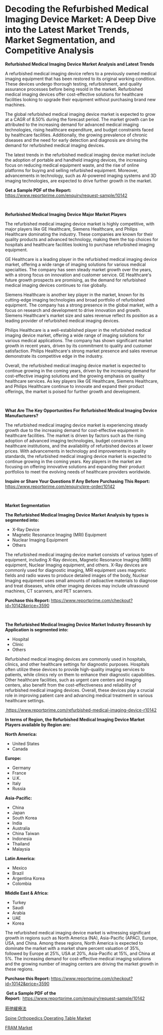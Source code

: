 <p><h1>Decoding the Refurbished Medical Imaging Device Market: A Deep Dive into the Latest Market Trends, Market Segmentation, and Competitive Analysis</h1></p><p><strong>Refurbished Medical Imaging Device Market Analysis and Latest Trends</strong></p>
<p><p>A refurbished medical imaging device refers to a previously owned medical imaging equipment that has been restored to its original working condition. These devices undergo thorough testing, refurbishment, and quality assurance processes before being resold in the market. Refurbished medical imaging devices offer cost-effective solutions for healthcare facilities looking to upgrade their equipment without purchasing brand new machines.</p><p>The global refurbished medical imaging device market is expected to grow at a CAGR of 8.50% during the forecast period. The market growth can be attributed to the increasing demand for advanced medical imaging technologies, rising healthcare expenditure, and budget constraints faced by healthcare facilities. Additionally, the growing prevalence of chronic diseases and the need for early detection and diagnosis are driving the demand for refurbished medical imaging devices.</p><p>The latest trends in the refurbished medical imaging device market include the adoption of portable and handheld imaging devices, the increasing focus on reducing medical equipment waste, and the rise of online platforms for buying and selling refurbished equipment. Moreover, advancements in technology, such as AI-powered imaging systems and 3D imaging technologies, are expected to drive further growth in the market.</p></p>
<p><strong>Get a Sample PDF of the Report:&nbsp;</strong> <a href="https://www.reportprime.com/enquiry/request-sample/10142">https://www.reportprime.com/enquiry/request-sample/10142</a></p>
<p>&nbsp;</p>
<p><strong>Refurbished Medical Imaging Device Major Market Players</strong></p>
<p><p>The refurbished medical imaging device market is highly competitive, with major players like GE Healthcare, Siemens Healthcare, and Philips Healthcare dominating the industry. These companies are known for their quality products and advanced technology, making them the top choices for hospitals and healthcare facilities looking to purchase refurbished imaging equipment.</p><p>GE Healthcare is a leading player in the refurbished medical imaging device market, offering a wide range of imaging solutions for various medical specialties. The company has seen steady market growth over the years, with a strong focus on innovation and customer service. GE Healthcare's future growth prospects are promising, as the demand for refurbished medical imaging devices continues to rise globally.</p><p>Siemens Healthcare is another key player in the market, known for its cutting-edge imaging technologies and broad portfolio of refurbished equipment. The company has a strong presence in the global market, with a focus on research and development to drive innovation and growth. Siemens Healthcare's market size and sales revenue reflect its position as a leading provider of refurbished medical imaging devices.</p><p>Philips Healthcare is a well-established player in the refurbished medical imaging device market, offering a wide range of imaging solutions for various medical applications. The company has shown significant market growth in recent years, driven by its commitment to quality and customer satisfaction. Philips Healthcare's strong market presence and sales revenue demonstrate its competitive edge in the industry.</p><p>Overall, the refurbished medical imaging device market is expected to continue growing in the coming years, driven by the increasing demand for cost-effective imaging solutions and the growing emphasis on quality healthcare services. As key players like GE Healthcare, Siemens Healthcare, and Philips Healthcare continue to innovate and expand their product offerings, the market is poised for further growth and development.</p></p>
<p>&nbsp;</p>
<p><strong>What Are The Key Opportunities For Refurbished Medical Imaging Device Manufacturers?</strong></p>
<p><p>The refurbished medical imaging device market is experiencing steady growth due to the increasing demand for cost-effective equipment in healthcare facilities. The market is driven by factors such as the rising adoption of advanced imaging technologies, budget constraints in healthcare institutions, and the availability of refurbished devices at lower prices. With advancements in technology and improvements in quality standards, the refurbished medical imaging device market is expected to continue growing in the coming years. Key players in the market are focusing on offering innovative solutions and expanding their product portfolios to meet the evolving needs of healthcare providers worldwide.</p></p>
<p><strong>Inquire or Share Your Questions If Any Before Purchasing This Report:</strong> <a href="https://www.reportprime.com/enquiry/pre-order/10142">https://www.reportprime.com/enquiry/pre-order/10142</a></p>
<p>&nbsp;</p>
<p><strong>Market Segmentation</strong></p>
<p><strong>The Refurbished Medical Imaging Device Market Analysis by types is segmented into:</strong></p>
<p><ul><li>X-Ray Device</li><li>Magnetic Resonance Imaging (MRI) Equipment</li><li>Nuclear Imaging Equipment</li><li>Others</li></ul></p>
<p><p>The refurbished medical imaging device market consists of various types of equipment, including X-Ray devices, Magnetic Resonance Imaging (MRI) equipment, Nuclear Imaging equipment, and others. X-Ray devices are commonly used for diagnostic imaging, MRI equipment uses magnetic fields and radio waves to produce detailed images of the body, Nuclear Imaging equipment uses small amounts of radioactive materials to diagnose and treat diseases, while other imaging devices may include ultrasound machines, CT scanners, and PET scanners.</p></p>
<p><strong>Purchase this Report:&nbsp;</strong><a href="https://www.reportprime.com/checkout?id=10142&price=3590">https://www.reportprime.com/checkout?id=10142&price=3590</a></p>
<p>&nbsp;</p>
<p><strong>The Refurbished Medical Imaging Device Market Industry Research by Application is segmented into:</strong></p>
<p><ul><li>Hospital</li><li>Clinic</li><li>Others</li></ul></p>
<p><p>Refurbished medical imaging devices are commonly used in hospitals, clinics, and other healthcare settings for diagnostic purposes. Hospitals often utilize these devices to provide high-quality imaging services to patients, while clinics rely on them to enhance their diagnostic capabilities. Other healthcare facilities, such as urgent care centers and imaging centers, also benefit from the cost-effectiveness and reliability of refurbished medical imaging devices. Overall, these devices play a crucial role in improving patient care and advancing medical treatment in various healthcare settings.</p></p>
<p><a href="https://www.reportprime.com/refurbished-medical-imaging-device-r10142">&nbsp;https://www.reportprime.com/refurbished-medical-imaging-device-r10142</a></p>
<p><strong>In terms of Region, the Refurbished Medical Imaging Device Market Players available by Region are:</strong></p>
<p>
    <p> <strong> North America: </strong>
        <ul>
            <li>United States</li>
            <li>Canada</li>
        </ul>
        </p> 
    <p> <strong> Europe: </strong>
        <ul>
            <li>Germany</li>
            <li>France</li>
            <li>U.K.</li>
            <li>Italy</li>
            <li>Russia</li>
        </ul>
        </p> 
    <p> <strong> Asia-Pacific: </strong>
        <ul>
            <li>China</li>
            <li>Japan</li>
            <li>South Korea</li>
            <li>India</li>
            <li>Australia</li>
            <li>China Taiwan</li>
            <li>Indonesia</li>
            <li>Thailand</li>
            <li>Malaysia</li>
        </ul>
        </p> 
    <p> <strong> Latin America: </strong>
        <ul>
            <li>Mexico</li>
            <li>Brazil</li>
            <li>Argentina Korea</li>
            <li>Colombia</li>
        </ul>
        </p> 
    <p> <strong> Middle East & Africa: </strong>
        <ul>
            <li>Turkey</li>
            <li>Saudi</li>
            <li>Arabia</li>
            <li>UAE</li>
            <li>Korea</li>
        </ul>
    </p>
    </p>
<p><p>The refurbished medical imaging device market is witnessing significant growth in regions such as North America (NA), Asia-Pacific (APAC), Europe, USA, and China. Among these regions, North America is expected to dominate the market with a market share percent valuation of 35%, followed by Europe at 25%, USA at 20%, Asia-Pacific at 15%, and China at 5%. The increasing demand for cost-effective medical imaging solutions and the growing number of imaging centers are driving the market growth in these regions.</p></p>
<p><strong>Purchase this Report: </strong><a href="https://www.reportprime.com/checkout?id=10142&price=3590">https://www.reportprime.com/checkout?id=10142&price=3590</a></p>
<p>&nbsp;<strong>Get a Sample PDF of the Report:&nbsp;&nbsp;</strong><a href="https://www.reportprime.com/enquiry/request-sample/10142">https://www.reportprime.com/enquiry/request-sample/10142</a></p>
<p><strong></strong></p>
<p><p><a href="https://github.com/oqxogxyvqe90775/Market-Research-Report-List-1/blob/main/910684623928.md">筋弛緩療法</a></p><p><a href="https://github.com/RoccoManning/Market-Research-Report-List-4/blob/main/spine-orthopedics-operating-table-market.md">Spine Orthopedics Operating Table Market</a></p><p><a href="https://meowing-canidae-761.notion.site/FRAM-Market-Research-Report-Its-History-and-Forecast-2024-to-2031-953c07cf47134d5a9e483eb3c9f94c27">FRAM Market</a></p></p>